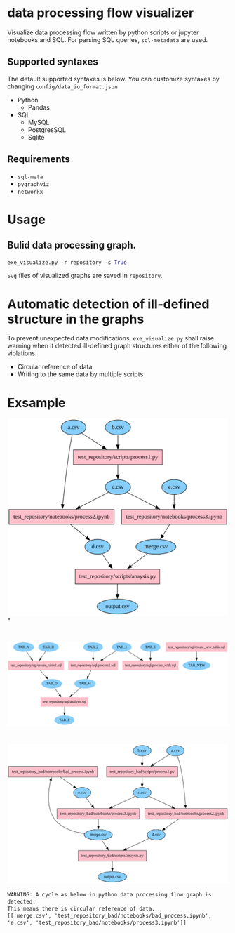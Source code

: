 # data processing flow visualizer
Visualize data processing flow written by python scripts or jupyter notebooks and SQL.
For parsing SQL queries, `sql-metadata` are used.

## Supported syntaxes
The default supported syntaxes is below.
You can customize syntaxes by changing `config/data_io_format.json`
- Python
  - Pandas
- SQL
  - MySQL
  - PostgresSQL
  - Sqlite
## Requirements
- `sql-meta`
- `pygraphviz`
- `networkx`
# Usage
## Bulid data processing graph.
```Python
exe_visualize.py -r repository -s True
```
`Svg` files of visualized graphs are saved in `repository`.

# Automatic detection of ill-defined structure in the graphs

To prevent unexpected data modifications, `exe_visualize.py` shall raise warning when it detected ill-defined graph structures either of the following violations.
- Circular reference of data
- Writing to the same data by multiple scripts

# Exsample

![Test Image 1](test_repository/test_repository_py.svg)"
# 
![Test Image 2](test_repository/test_repository_sql.svg)
# 
![Test Image 3](test_repository_bad/test_repository_bad_py.svg)

```
WARNING: A cycle as below in python data processing flow graph is detected.
This means there is circular reference of data.
[['merge.csv', 'test_repository_bad/notebooks/bad_process.ipynb', 'e.csv', 'test_repository_bad/notebooks/process3.ipynb']]
```
